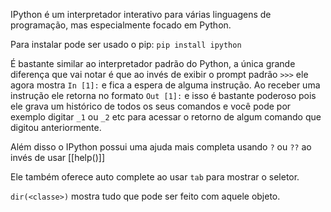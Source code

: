 IPython é um interpretador interativo para várias linguagens de programação, mas especialmente focado em Python.

Para instalar pode ser usado o pip:
	 `pip install ipython`

É bastante similar ao interpretador padrão do Python, a única grande diferença que vai notar é que ao invés de exibir o prompt padrão `>>>` ele agora mostra `In [1]:` e fica a espera de alguma instrução. Ao receber uma instrução ele retorna no formato `Out [1]:` e isso é bastante poderoso pois ele grava um histórico de todos os seus comandos e você pode por exemplo digitar `_1` ou `_2` etc para acessar o retorno de algum comando que digitou anteriormente.

Além disso o IPython possui uma ajuda mais completa usando `?` ou `??` ao invés de usar [[help()]]

Ele também oferece auto complete ao usar `tab` para mostrar o seletor.

`dir(<classe>)`
mostra tudo que pode ser feito com aquele objeto.